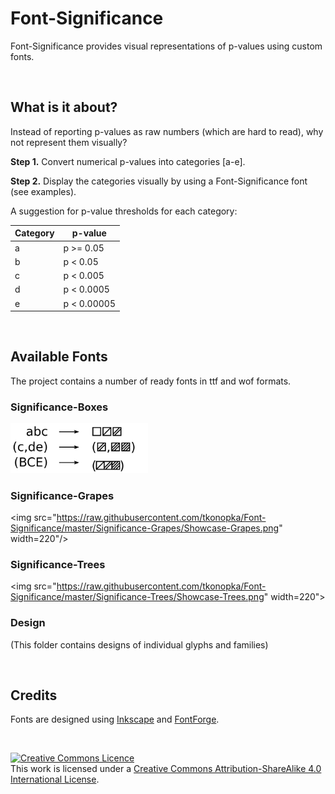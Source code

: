 # Font-Significance

Font-Significance provides visual representations of p-values using custom fonts. 

&nbsp;

## What is it about?

Instead of reporting p-values as raw numbers (which are hard to read), why not 
represent them visually?

**Step 1.** Convert numerical p-values into categories [a-e].

**Step 2.** Display the categories visually by using a Font-Significance font (see examples).


A suggestion for p-value thresholds for each category:

| Category | p-value |
|----------| ------- |
a | p >= 0.05 |
b | p < 0.05 |
c | p < 0.005 |
d | p < 0.0005 |
e | p < 0.00005 |


&nbsp;

## Available Fonts

The project contains a number of ready fonts in ttf and wof formats. 


### Significance-Boxes

<img src="https://raw.githubusercontent.com/tkonopka/Font-Significance/master/Significance-Boxes/Showcase-Boxes.png"  width="220"/>

### Significance-Grapes

<img src="https://raw.githubusercontent.com/tkonopka/Font-Significance/master/Significance-Grapes/Showcase-Grapes.png" width=220"/>

### Significance-Trees

<img src="https://raw.githubusercontent.com/tkonopka/Font-Significance/master/Significance-Trees/Showcase-Trees.png" width=220">


### Design

(This folder contains designs of individual glyphs and families)


&nbsp;

## Credits

Fonts are designed using [Inkscape](https://inkscape.org) and [FontForge](https://fontforge.github.io/).

&nbsp;

<a rel="license" href="http://creativecommons.org/licenses/by-sa/4.0/"><img alt="Creative Commons Licence" style="border-width:0" src="https://i.creativecommons.org/l/by-sa/4.0/88x31.png" /></a><br />This work is licensed under a <a rel="license" href="http://creativecommons.org/licenses/by-sa/4.0/">Creative Commons Attribution-ShareAlike 4.0 International License</a>.

&nbsp;
